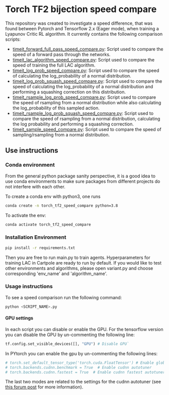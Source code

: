 # Torch TF2 bijection speed compare

This repository was created to investigate a speed difference, that was found between
Pytorch and Tensorflow 2.x (Eager mode), when training a Lyapunov Critic RL algorithm.
It currently contains the following comparison scripts:

-   [timeit_forward_full_pass_speed_compare.py](https://github.com/rickstaa/torch_tf2_lac_speed_compare/blob/main/timeit_forward_full_pass_speed_compare.py):
      Script used to compare the speed of a forward pass through the networks.
-   [timeit_lac_algorithm_speed_compare.py](https://github.com/rickstaa/torch_tf2_lac_speed_compare/blob/main/timeit_lac_algorithm_speed_compare.py): Script used to compare the speed of training the full LAC algorithm.
-   [timeit_log_prob_speed_compare.py](https://github.com/rickstaa/torch_tf2_lac_speed_compare/blob/main/timeit_log_prob_speed_compare.py): Script used to compare the speed of calculating the log_probability of a normal distribution.
-   [timeit_log_prob_squash_speed_compare.py](https://github.com/rickstaa/torch_tf2_lac_speed_compare/blob/main/timeit_log_prob_squash_speed_compare.py): Script used to compare the speed of calculating the log_probability of a normal distribution and performing a squashing correction on this distribution.
-   [timeit_rsample_log_prob_speed_compare.py](https://github.com/rickstaa/torch_tf2_lac_speed_compare/blob/main/timeit_rsample_log_prob_speed_compare.py): Script used to compare the speed of rsampling from a normal distribution while also calculating the log_probability of this sampled action.
-   [timeit_rsample_log_prob_squash_speed_compare.py](https://github.com/rickstaa/torch_tf2_lac_speed_compare/blob/main/timeit_rsample_log_prob_squash_speed_compare.py): Script used to compare the speed of rsampling from a normal distribution, calculating the log probability and performing a squashing correction.
-   [timeit_sample_speed_compare.py](https://github.com/rickstaa/torch_tf2_lac_speed_compare/blob/main/timeit_sample_speed_compare.py): Script used to compare the speed of sampling/rsampling from a normal distribution.

## Use instructions

### Conda environment

From the general python package sanity perspective, it is a good idea to use conda
environments to make sure packages from different projects do not interfere with
each other.

To create a conda env with python3, one runs

```bash
conda create -n torch_tf2_speed_compare python=3.8
```

To activate the env:

```bash
conda activate torch_tf2_speed_compare
```

### Installation Environment

```bash
pip install -r requirements.txt
```

Then you are free to run main.py to train agents. Hyperparameters for training LAC in Cartpole are ready to run by default. If you would like to test other environments and algorithms, please open variant.py and choose corresponding 'env_name' and 'algorithm_name'.

### Usage instructions

To see a speed comparison run the following command:

```bash
python <SCRIPT_NAME>.py
```

#### GPU settings

In each script you can disable or enable the GPU. For the tensorflow version you can disable the GPU by un-commenting the following line:

```python
tf.config.set_visible_devices([], "GPU") # Disable GPU`
```

In PYtorch you can enable the gpu by un-commenting the following lines:

```python
# torch.set_default_tensor_type('torch.cuda.FloatTensor') # Enable global GPU
# torch.backends.cudnn.benchmark = True  # Enable cudnn autotuner
# torch.backends.cudnn.fastest = True  # Enable cudnn fastest autotuner
```

The last two modes are related to the settings for the cudnn autotuner (see [this forum post](https://duckduckgo.com/?q=torch.backends.cudnn.fastest&t=newext&atb=v243-1&ia=web) for more information).

